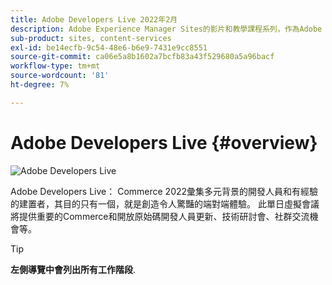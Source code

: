 ```yaml
---
title: Adobe Developers Live 2022年2月
description: Adobe Experience Manager Sites的影片和教學課程系列，作為Adobe Developers Live活動的一部分提供。
sub-product: sites, content-services
exl-id: be14ecfb-9c54-48e6-b6e9-7431e9cc8551
source-git-commit: ca06e5a8b1602a7bcfb83a43f529680a5a96bacf
workflow-type: tm+mt
source-wordcount: '81'
ht-degree: 7%

---
```


# Adobe Developers Live {#overview}

<img alt="Adobe Developers Live" src="./../../assets/adl.png" />

Adobe Developers Live： Commerce 2022彙集多元背景的開發人員和有經驗的建置者，其目的只有一個，就是創造令人驚豔的端對端體驗。 此單日虛擬會議將提供重要的Commerce和開放原始碼開發人員更新、技術研討會、社群交流機會等。

<!-- 
## Highlights

<table>
  <tr>
   <td>
      <a href="headless.md">
      <img alt="Headless Sites" src="assets/mathias.png"/>
      </a>
      <div>
         <a href="headless.md"><strong>Headless Sites</strong></a>         
         <br/><em>with Mathias Siegel, Principal Product Manager, AEM Sites</em>
      </div>
      <p>
        <br/>
         With GraphQL for Content Fragments available for AEM 6.5 and Adobe Experience Manager as a Cloud Service, let’s explore how Adobe Experience Manager can be used as a headless CMS.
      </p>
     </td>   
     <td>
      <a href="aep-integration.md">
      <img alt="Overview of Adobe Experience Platform integration" src="assets/eric.png"/>
      </a>
      <div>
         <a href="aep-integration.md"><strong>Overview of Adobe Experience Platform integration</strong></a>
         <br/><em>with Eric Knee, Principal Enterprise Solution Architect</em>
      </div>
      <p>
        <br/>
         This session will give you an overall view of different ways that Adobe Experience Platform can integrate within your ecosystem and things to consider when planning the integration work.
      </p>
   </td>
   </td>
     <td>
      <a href="pdf-services-api.md">
      <img alt="Generating documents and capturing e-signatures in your apps using Adobe Sign API" src="assets/ben.png"/>
      </a>
      <div>
         <a href="pdf-services-api.md"><strong>Generating documents and capturing e-signatures in your apps using Adobe Sign API</strong></a>
         <br/><em>with Ben Vanderberg, Principal Developer Evangelist</em>
      </div>
      <p>
        <br/>
         Adobe Document Generation API is a powerful document creation service driven by Microsoft Word templates merged with your data. When combined with Adobe Sign API, developers have an easy way to generate dynamic documents ready to be processed through the Sign workflow.
      </p>
   </td> 
  </tr>
</table>
-->

>[!TIP]
>
>**左側導覽中會列出所有工作階段**.
